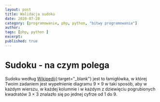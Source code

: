 ```yaml
---
layout: post
title: Walidacja sudoku
date: 2020-07-28
category: [programowanie, php, python, "bitwy programowania"]
author: 
tags: [php, python ]
excerpt: 
published: true
---
```

# Sudoku - na czym polega
Sudoku według [Wikipedii](https://pl.wikipedia.org/wiki/Sudoku){:target="_blank"} jest to łamigłówka, w której Twoim zadaniem jest wypełnienie diagramu 9 × 9 w taki sposób, aby w każdym wierszu, w każdej kolumnie i w każdym z dziewięciu pogrubionych kwadratów 3 × 3 znalazło się po jednej cyfrze od 1 do 9. 

